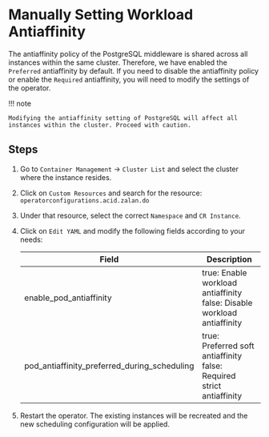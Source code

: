 # Manually Setting Workload Antiaffinity

The antiaffinity policy of the PostgreSQL middleware is shared across all instances within the same cluster. Therefore, we have enabled the `Preferred` antiaffinity by default. If you need to disable the antiaffinity policy or enable the `Required` antiaffinity, you will need to modify the settings of the operator.

!!! note

    Modifying the antiaffinity setting of PostgreSQL will affect all instances within the cluster. Proceed with caution.

## Steps

1. Go to `Container Management` -> `Cluster List` and select the cluster where the instance resides.

2. Click on `Custom Resources` and search for the resource: `operatorconfigurations.acid.zalan.do`


3. Under that resource, select the correct `Namespace` and `CR Instance`.


4. Click on `Edit YAML` and modify the following fields according to your needs:


    | Field                                          | Description                                           |
    | ---------------------------------------------- | ----------------------------------------------------- |
    | enable_pod_antiaffinity                        | true: Enable workload antiaffinity<br>false: Disable workload antiaffinity            |
    | pod_antiaffinity_preferred_during_scheduling    | true: Preferred soft antiaffinity<br>false: Required strict antiaffinity |

5. Restart the operator. The existing instances will be recreated and the new scheduling configuration will be applied.

